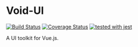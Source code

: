 # Void-UI

[![Build Status](http://jenkins.huijiwiki.com:8080/buildStatus/icon?job=Void-UI)](http://jenkins.huijiwiki.com:8080/job/Void-UI/)
[![Coverage Status](https://coveralls.io/repos/github/HuijiFE/void-ui/badge.svg?branch=master)](https://coveralls.io/github/HuijiFE/void-ui?branch=master)
[![tested with jest](https://img.shields.io/badge/tested_with-jest-99424f.svg)](https://github.com/facebook/jest)

A UI toolkit for Vue.js.

